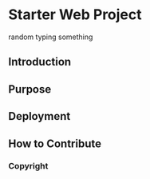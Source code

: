# Starter Web Project
random typing something

## Introduction

## Purpose

## Deployment

## How to Contribute

### Copyright